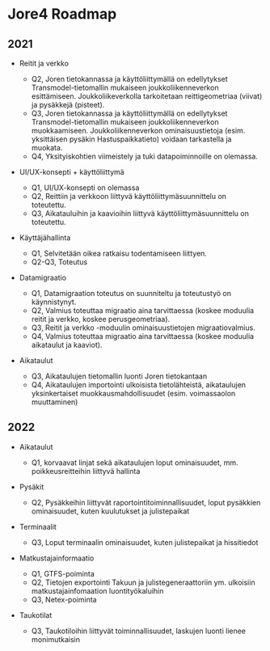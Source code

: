 <h1>Jore4 Roadmap</h1>
<h2>2021</h2>

* Reitit ja verkko
  * Q2, Joren tietokannassa ja käyttöliittymällä on edellytykset Transmodel-tietomallin mukaiseen joukkoliikenneverkon esittämiseen. Joukkoliikeverkolla tarkoitetaan reittigeometriaa (viivat) ja pysäkkejä (pisteet).
  * Q3, Joren tietokannassa ja käyttöliittymällä on edellytykset Transmodel-tietomallin mukaiseen joukkoliikenneverkon muokkaamiseen. Joukkoliikenneverkon ominaisuustietoja (esim. yksittäisen pysäkin Hastuspaikkatieto) voidaan tarkastella ja muokata.
  * Q4, Yksityiskohtien viimeistely ja tuki datapoiminnoille on olemassa.

* UI/UX-konsepti + käyttöliittymä
  * Q1, UI/UX-konsepti on olemassa
  * Q2, Reittiin ja verkkoon liittyvä käyttöliittymäsuunnittelu on toteutettu.
  * Q3, Aikatauluihin ja kaavioihin liittyvä käyttöliittymäsuunnittelu on toteutettu.

* Käyttäjähallinta
  * Q1, Selvitetään oikea ratkaisu todentamiseen liittyen.
  * Q2-Q3, Toteutus

* Datamigraatio
  * Q1, Datamigraation toteutus on suunniteltu ja toteutustyö on käynnistynyt.
  * Q2, Valmius toteuttaa migraatio aina tarvittaessa (koskee moduulia reitit ja verkko, koskee perusgeometriaa).
  * Q3, Reitit ja verkko -moduulin ominaisuustietojen migraatiovalmius.
  * Q4, Valmius toteuttaa migraatio aina tarvittaessa (koskee moduulia aikataulut ja kaaviot).

* Aikataulut
  * Q3, Aikataulujen tietomallin luonti Joren tietokantaan
  * Q4, Aikataulujen importointi ulkoisista tietolähteistä, aikataulujen yksinkertaiset muokkausmahdollisuudet (esim. voimassaolon muuttaminen)

<h2>2022</h2>

* Aikataulut
  * Q1, korvaavat linjat sekä aikataulujen loput ominaisuudet, mm. poikkeusreitteihin liittyvä hallinta

* Pysäkit
  * Q2, Pysäkkeihin liittyvät raportointitoiminnallisuudet, loput pysäkkien ominaisuudet, kuten kuulutukset ja julistepaikat

* Terminaalit
  * Q3, Loput terminaalin ominaisuudet, kuten julistepaikat ja hissitiedot

* Matkustajainformaatio
  * Q1, GTFS-poiminta
  * Q2, Tietojen exportointi Takuun ja julistegeneraattoriin ym. ulkoisiin matkustajainfomaation luontityökaluihin
  * Q3, Netex-poiminta

* Taukotilat
  * Q3, Taukotiloihin liittyvät toiminnallisuudet, laskujen luonti lienee monimutkaisin
